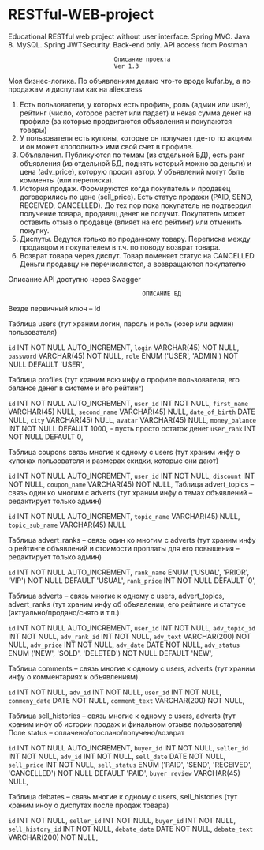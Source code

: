 # RESTful-WEB-project
Educational RESTful web project without user interface.  Spring MVC. Java 8. MySQL. Spring JWTSecurity. Back-end only. API access from Postman

                                  Описание проекта
                                  Ver 1.3


Моя бизнес-логика. По объявлениям делаю что-то вроде kufar.by, а по продажам и диспутам как на aliexpress

1.	Есть пользователи, у которых есть профиль, роль (админ или user), рейтинг (число, которое растет или падает) и некая сумма денег на профиле (за которые продвигаются объявления и покупаются товары)
2.	У пользователя есть купоны, которые он получает где-то по акциям и он может «пополнить» ими свой счет в профиле.
3.	Объявления. Публикуются по темам (из отдельной БД), есть ранг объявления (из отдельной БД, поднять который можно за деньги) и цена (adv_price), которую просит автор. У объявлений могут быть комменты (или переписка).
4.	История продаж. Формируются когда покупатель и продавец договорились по цене (sell_price). Есть статус продажи (PAID, SEND, RECEIVED, CANCELLED). До тех пор пока покупатель не подтвердил получение товара, продавец денег не получит. Покупатель может оставить отзыв о продавце (влияет на его рейтинг) или отменить покупку.
5.	Диспуты. Ведутся только по проданному товару. Переписка между продавцом и покупателем в т.ч. по поводу возврат товара.
6.	Возврат товара через диспут. Товар поменяет статус на CANCELLED. Деньги продавцу не перечисляются, а возвращаются покупателю

Описание API доступно через Swagger


                                          ОПИСАНИЕ БД
 Везде первичный ключ – id                                         
                                          
Таблица users
(тут храним логин, пароль и роль (юзер или админ) пользователя)

`id` INT NOT NULL AUTO_INCREMENT,
  `login` VARCHAR(45) NOT NULL,
  `password` VARCHAR(45) NOT NULL,
`role`  ENUM ('USER', 'ADMIN') NOT NULL DEFAULT 'USER',

Таблица profiles
(тут храним всю инфу о профиле пользователя, его балансе денег в системе и его рейтинг)

`id` INT NOT NULL AUTO_INCREMENT,
  `user_id` INT NOT NULL,
  `first_name` VARCHAR(45) NULL,
  `second_name` VARCHAR(45) NULL,
  `date_of_birth` DATE NULL,
  `city` VARCHAR(45) NULL,
  `avatar` VARCHAR(45) NULL,
  `money_balance` INT NOT NULL DEFAULT 1000, - пусть просто остаток денег
  `user_rank` INT NOT NULL DEFAULT 0,

Таблица coupons связь многие к одному с users
(тут храним инфу о купонах пользователя и размерах скидки, которые они дают) 

`id` INT NOT NULL AUTO_INCREMENT,
  `user_id` INT NOT NULL,
`discount` INT NOT NULL,
  `coupon_name` VARCHAR(45) NOT NULL,
Таблица advert_topics – связь один ко многим с adverts
(тут храним инфу о темах объявлений – редактирует только админ)

  `id` INT NOT NULL AUTO_INCREMENT,
`topic_name` VARCHAR(45) NULL,
`topic_sub_name` VARCHAR(45) NULL

Таблица advert_ranks – связь один ко многим с adverts
(тут храним инфу о рейтинге объявлений и стоимости проплаты для его повышения  – редактирует только админ)

  `id` INT NOT NULL AUTO_INCREMENT,
`rank_name` ENUM ('USUAL', 'PRIOR', 'VIP') NOT NULL DEFAULT 'USUAL',
  `rank_price` INT NOT NULL  DEFAULT '0',

Таблица adverts – связь многие к одному с users, advert_topics, advert_ranks
(тут храним инфу об объявлении, его рейтинге и статусе (актуально/продано/снято и т.п.)

`id` INT NOT NULL AUTO_INCREMENT,
  `user_id` INT NOT NULL,
  `adv_topic_id` INT NOT NULL,
  `adv_rank_id` INT NOT NULL,
  `adv_text` VARCHAR(200) NOT NULL,
  `adv_price` INT NOT NULL,
  `adv_date` DATE NOT NULL,
  `adv_status` ENUM ('NEW', 'SOLD', 'DELETED') NOT NULL DEFAULT 'NEW',

Таблица comments – связь многие к одному с users, adverts
(тут храним инфу о комментариях к объявлениям)

`id` INT NOT NULL,
  `adv_id` INT NOT NULL,
  `user_id` INT NOT NULL,
  `commeny_date` DATE NOT NULL,
  `comment_text` VARCHAR(200) NOT NULL,

Таблица sell_histories – связь многие к одному с users, adverts
(тут храним инфу об истории продаж и финальном отзыве пользователя)
Поле status – оплачено/отослано/получено/возврат

`id` INT NOT NULL AUTO_INCREMENT,
  `buyer_id` INT NOT NULL,
  `seller_id` INT NOT NULL,
  `adv_id` INT NOT NULL,
  `sell_date` DATE NOT NULL,
  `sell_price` INT NOT NULL,
  `sell_status` ENUM ('PAID', 'SEND', 'RECEIVED', 'CANCELLED') NOT NULL DEFAULT 'PAID',
  `buyer_review` VARCHAR(45) NULL,

Таблица debates – связь многие к одному с users, sell_histories
(тут храним инфу о диспутах после продаж товара)

`id` INT NOT NULL,
  `seller_id` INT NOT NULL,
  `buyer_id` INT NOT NULL,
  `sell_history_id` INT NOT NULL,
  `debate_date` DATE NOT NULL,
  `debate_text` VARCHAR(200) NOT NULL,
